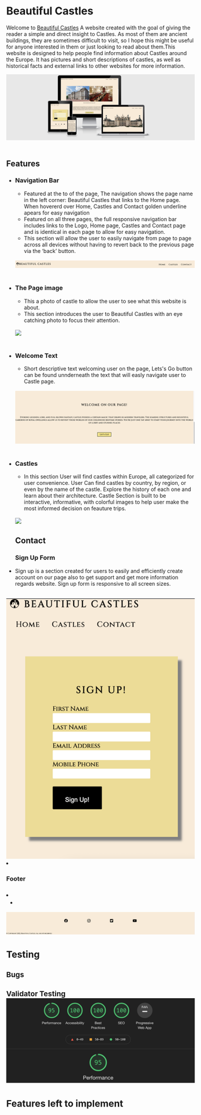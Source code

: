 # Beautiful Castles 

Welcome to [Beautiful Castles](https://archie9010.github.io/1st-Milestone-project/) A website created with the goal of giving the reader a simple and direct insight to Castles. As most of them are ancient buildings, they are sometimes difficult to visit, so I hope this might be useful for anyone interested in them or just looking to read about them.This website is designed to help people find information about Castles around the Europe. It has pictures and short descriptions of castles, as well as historical facts and external links to other websites for more information.

<img src="media/mockup.png">
<br><br>

<h2>Features</h2>

<ul>
<li><h3>Navigation Bar</h3>
<ul>
<li>Featured at the to of the page, The navigation shows the page name in the left corner: Beautiful Castles that links to the Home page. When hovererd over Home, Castles and Contact golden underline apears for easy navigation</li>
<li>Featured on all three pages, the full responsive navigation bar includes links to the Logo, Home page, Castles and Contact page and is identical in each page to allow for easy navigation.</li>
<li>This section will allow the user to easily navigate from page to page across all devices without having to revert back to the previous page via the ‘back’ button.</li></ul>
<br>
<img src="media/menu.png">
<br><br>


<li><h3>The Page image</h3></li>
<ul>
<li>This a photo of castle to allow the user to see what this website is about.</li>
<li>This section introduces the user to Beautiful Castles with an eye catching photo to focus their attention.</li>
</ul>
<br> 
<img src="media/background-castle.png">
<br><br>

<li><h3>Welcome Text</h3>
<ul>
<li>Short descriptive text welcoming user on the page, Lets's Go button can be found unnderneath the text that will easly navigate user to Castle page.</li>
</ul>
<br>
<img src="media/welcome-text.png">
<br><br>


<li><h3>Castles</h3>
<ul>
<li>In this section User will find castles within Europe, all categorized for user convenience. User Can find castles by country, by region, or even by the name of the castle. Explore the history of each one and learn about their architecture. Castle Section is built to be interactive, informative, with colorful images to help user make the most informed decision on feauture trips. 
</ul>
<br>
<img src="media/gallery-castle.png">

<h2>Contact</h2>

<h3>Sign Up Form</h3>
<li>Sign up is a section created for users to easily and efficiently create account on our page also to get support and get more information regards website. Sign up form is responsive to all screen sizes.
</ul>
<br>
<img src="media/sign-up-form.png">
<br>

<li><h3>Footer<h3><li>
<ul>
<li></li>
</ul>
<img src="media/footer.png">

<h2>Testing</h2>

<h3>Bugs

<h3>Validator Testing

<img src="media/performance.png">


<h2>Features left to implement</h2>
